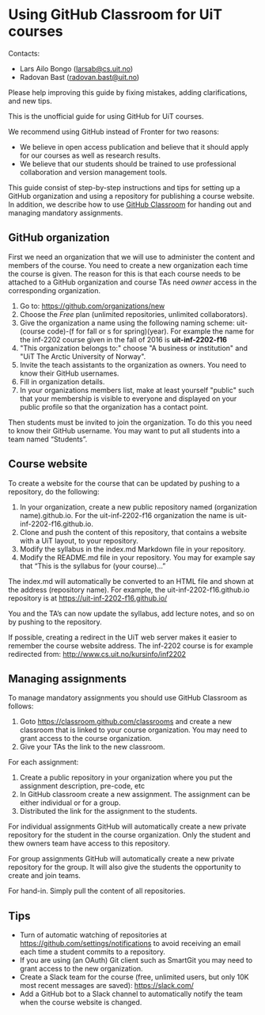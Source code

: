 # Using GitHub Classroom for UiT courses

Contacts:
- Lars Ailo Bongo (larsab@cs.uit.no)
- Radovan Bast (radovan.bast@uit.no)

Please help improving this guide by fixing mistakes, adding clarifications, and new tips.

This is the unofficial guide for using GitHub for UiT courses.

We recommend using GitHub instead of Fronter for two reasons:
- We believe in open access publication and believe that it should apply for our courses as well as research results.
- We believe that our students should be trained to use professional collaboration and version management tools.

This guide consist of step-by-step instructions and tips for setting up a
GitHub organization and using a repository for publishing a course website. In
addition, we describe how to use [GitHub Classroom](https://classroom.github.com/)
for handing out and managing mandatory assignments.


## GitHub organization

First we need an organization that we will use to administer the content and
members of the course. You need to create a new organization each time the
course is given. The reason for this is that each course needs to be attached
to a GitHub organization and course TAs need *owner* access in the
corresponding organization.

1. Go to: https://github.com/organizations/new
2. Choose the *Free* plan (unlimited repositories, unlimited collaborators).
3. Give the organization a name using the following naming scheme: uit-(course
   code)-(f for fall or s for spring)(year). For example the name for the
   inf-2202 course given in the fall of 2016 is **uit-inf-2202-f16**
4. "This organization belongs to:" choose "A business or institution"
   and "UiT The Arctic University of Norway".
5. Invite the teach assistants to the organization as owners. You need to know
   their GitHub usernames.
6. Fill in organization details.
7. In your organizations members list, make at least yourself "public" such
   that your membership is visible to everyone and displayed on your public
   profile so that the organization has a contact point.

Then students must be invited to join the organization. To do this you need to
know their GitHub username. You may want to put all students into a team named
“Students”.


## Course website

To create a website for the course that can be updated by pushing to a repository, do the following:

1. In your organization, create a new public repository named (organization name).github.io. For the uit-inf-2202-f16 organization the name is uit-inf-2202-f16.github.io.
2. Clone and push the content of this repository, that contains a website with a UiT layout, to your repository. 
3. Modify the syllabus in the index.md Markdown file in your repository.
4. Modify the README.md file in your repository. You may for example say that “This is the syllabus for (your course)…”

The index.md will automatically be converted to an HTML file and shown at the address (repository name). For example, the uit-inf-2202-f16.github.io repository is at https://uit-inf-2202-f16.github.io/

You and the TA’s can now update the syllabus, add lecture notes, and so on by pushing to the repository.

If possible, creating a redirect in the UiT web server makes it easier to remember the course website address. The inf-2202 course is for example redirected from: http://www.cs.uit.no/kursinfo/inf2202


## Managing assignments

To manage mandatory assignments you should use GitHub Classroom as follows:

1. Goto https://classroom.github.com/classrooms and create a new classroom that is linked to your course organization. You may need to grant access to the course organization.
2. Give your TAs the link to the new classroom.

For each assignment:

1. Create a public repository in your organization where you put the assignment description, pre-code, etc
2. In GitHub classroom create a new assignment. The assignment can be either individual or for a group.
3. Distributed the link for the assignment to the students. 

For individual assignments GitHub will automatically create a new private repository for the student in the course organization. Only the student and thew owners team have access to this repository.

For group assignments GitHub will automatically create a new private repository for the group. It will also give the students the opportunity to create and join teams.

For hand-in. Simply pull the content of all repositories.


## Tips

- Turn of automatic watching of repositories at
  https://github.com/settings/notifications to avoid receiving an email each
  time a student commits to a repository.
- If you are using (an OAuth) Git client such as SmartGit you may need to grant
  access to the new organization.
- Create a Slack team for the course (free, unlimited users, but only 10K most
  recent messages are saved): https://slack.com/
- Add a GitHub bot to a Slack channel to automatically notify the team when the
  course website is changed.
